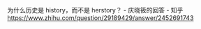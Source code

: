 为什么历史是 history，而不是 herstory？ - 庆晓筱的回答 - 知乎
https://www.zhihu.com/question/29189429/answer/2452691743

